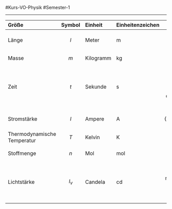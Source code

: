 #Kurs-VO-Physik  #Semester-1

---

| Größe                       | Symbol | Einheit   | Einheitenzeichen |                                                                                                             Definition der Einheit                                                                                                            |
| :-------------------------- | :----: | :-------- | ---------------- | :-------------------------------------------------------------------------------------------------------------------------------------------------------------------------------------------------------------------------------------------: |
| Länge                       |   $l$  | Meter     | m                |                                                                     Länge der Strecke, die Licht im Vakuum während der Dauer von $\frac{1}{299792458}$ Sekunden zurücklegt                                                                    |
| Masse                       |   $m$  | Kilogramm | kg               |                                                                                               über den Wert der Planck'schen Naturkonstante $h$                                                                                               |
| Zeit                        |   $t$  | Sekunde   | s                |                    Das $9,192631770\cdot10^{9}$ fache der Periedendauer der dem Übergang zwischen den beiden Hyperfeinstrukturniveaus des Grundzustandes von Atomen des Cäsium-Isotops $^{133}Cs$ entsprechenden Strahlung                    |
| Stromstärke                 |   $I$  | Ampere    | A                |                                                                                       $1 A=\frac{1}{1/1,602176654*10\cdot10^{-19}\frac{e}{\mathrm{s}}}$                                                                                       |
| Thermodynamische Temperatur |   $T$  | Kelvin    | K                |                                                                                        über den Wert der Boltzmann'schen Naturkonstante $\mathrm{k_B}$                                                                                        |
| Stoffmenge                  |   $n$  | Mol       | mol              |                                                                                    Ein Mol eines Stoffes enthält genau $6,02215076*10\cdot10^{23}$ Teilchen                                                                                   |
| Lichtstärke                 |  $I_v$ | Candela   | cd               | Die Lichtstärke in einer bestimmten Richtung einer Strahlungsquelle, die monochromatische Strahlung der Frequenz $540\cdot10^{12}\mathrm{Hz}$ aussendet und deren Strahlstärke in dieser Richtung $\frac{1}{683}$ Watt pro Steradiant beträgt |